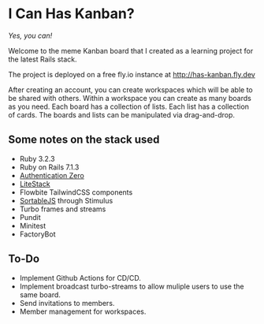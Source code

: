 # I Can Has Kanban?
*Yes, you can!*

Welcome to the meme Kanban board that I created as a learning project for the latest Rails stack.

The project is deployed on a free fly.io instance at http://has-kanban.fly.dev

After creating an account, you can create workspaces which will be able to be shared with others.
Within a workspace you can create as many boards as you need.
Each board has a collection of lists.
Each list has a collection of cards.
The boards and lists can be manipulated via drag-and-drop.

## Some notes on the stack used
- Ruby 3.2.3
- Ruby on Rails 7.1.3
- [Authentication Zero](https://github.com/lazaronixon/authentication-zero)
- [LiteStack](https://github.com/oldmoe/litestack)
- Flowbite TailwindCSS components
- [SortableJS](https://github.com/SortableJS/Sortable) through Stimulus
- Turbo frames and streams
- Pundit
- Minitest
- FactoryBot

## To-Do
- Implement Github Actions for CD/CD.
- Implement broadcast turbo-streams to allow muliple users to use the same board.
- Send invitations to members.
- Member management for workspaces.
